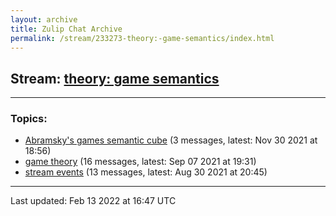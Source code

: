 ```yaml
---
layout: archive
title: Zulip Chat Archive
permalink: /stream/233273-theory:-game-semantics/index.html
---
```


## Stream: [theory: game semantics](https://mattecapu.github.io/ct-zulip-archive/stream/233273-theory:-game-semantics/index.html)
---

### Topics:

* [Abramsky's games semantic cube](topic/Abramsky's.20games.20semantic.20cube.html) (3 messages, latest: Nov 30 2021 at 18:56)
* [game theory](topic/game.20theory.html) (16 messages, latest: Sep 07 2021 at 19:31)
* [stream events](topic/stream.20events.html) (13 messages, latest: Aug 30 2021 at 20:45)

<hr><p>Last updated: Feb 13 2022 at 16:47 UTC</p>